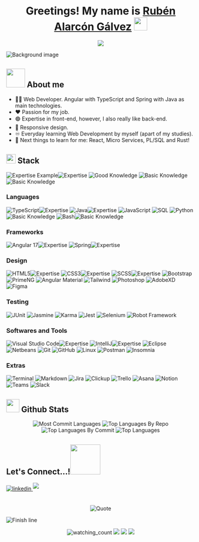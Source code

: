<div>
  <h1 align="center">Greetings! My name is <a id="presentation-link" href="https://www.linkedin.com/in/ruben-alarcon-galvez/">Rubén Alarcón Gálvez</a> </b> <img src="https://media.giphy.com/media/hvRJCLFzcasrR4ia7z/giphy.gif" width="35"></h1>
</div>

<p align="center">
  <picture>
    <img src="https://readme-typing-svg.herokuapp.com?font=Time+New+Roman&color=cyan&size=25&center=true&vCenter=true&width=600&lines=Coding+Enthusiast;Web+Developer;Angular+&+TypeScript+/+Spring+&+Java;Active+Learner+and+Researcher;Love+to+learn+new+stuff+^^;Soy+español,+y+un+gran+comunicador;Je+peux+parler+un+peu+de+français+aussi;Summary:+Passion+for+my+job!">
  </picture>
</p>
    
![Background image](https://i.imgur.com/sPuKDQL.png)

## <picture><img src = "https://i.imgur.com/1fzGvY1.gif" width = 50px></picture> **About me**
- 👩‍💻 Web Developer. Angular with TypeScript and Spring with Java as main technologies.
- ❤ Passion for my job.
- 🟢 Expertise in front-end, however, I also really like back-end.
- 🔵 Responsive design.
- ♾ Everyday learning Web Development by myself (apart of my studies).
- 🎯 Next things to learn for me: React, Micro Services, PL/SQL and Rust!

## <picture><img src="https://media2.giphy.com/media/QssGEmpkyEOhBCb7e1/giphy.gif?cid=ecf05e47a0n3gi1bfqntqmob8g9aid1oyj2wr3ds3mg700bl&rid=giphy.gif" width ="25"></picture> **Stack**
<picture>![Expertise Example](https://img.shields.io/badge/Expertise-black?style=for-the-badge)</picture><picture>![Expertise](https://img.shields.io/badge/💚-black?style=for-the-badge)</picture>
<picture>![Good Knowledge](https://img.shields.io/badge/Good_Knowledge-black?style=for-the-badge)</picture>
<picture>![Basic Knowledge](https://img.shields.io/badge/Basic_Knowledge-black?style=for-the-badge)</picture><picture>![Basic Knowledge](https://img.shields.io/badge/🖐-black?style=for-the-badge)</picture>
### Languages
<picture>![TypeScript](https://img.shields.io/badge/typescript-black?style=for-the-badge&logo=typescript)</picture><picture>![Expertise](https://img.shields.io/badge/💚-black?style=for-the-badge)</picture>
<picture>![Java](https://img.shields.io/badge/java-black?style=for-the-badge&logo=openjdk&logoColor=orange)</picture><picture>![Expertise](https://img.shields.io/badge/💚-black?style=for-the-badge)</picture>
<picture>![JavaScript](https://img.shields.io/badge/javascript-black?style=for-the-badge&logo=javascript)</picture>
<picture>![SQL](https://img.shields.io/badge/sql-black?style=for-the-badge&logo=mysql)</picture>
<picture>![Python](https://img.shields.io/badge/python-black?style=for-the-badge&logo=python)</picture><picture>![Basic Knowledge](https://img.shields.io/badge/🖐-black?style=for-the-badge)</picture>
<picture>![Bash](https://img.shields.io/badge/bash-black?style=for-the-badge&logo=gnu-bash&logoColor=white)</picture><picture>![Basic Knowledge](https://img.shields.io/badge/🖐-black?style=for-the-badge)</picture>

### Frameworks
<picture>![Angular 17](https://img.shields.io/badge/angular_17-black?style=for-the-badge&logo=angular&logoColor=red)</picture><picture>![Expertise](https://img.shields.io/badge/💚-black?style=for-the-badge)</picture>
<picture>![Spring](https://img.shields.io/badge/spring-black?style=for-the-badge&logo=spring)</picture><picture>![Expertise](https://img.shields.io/badge/💚-black?style=for-the-badge)</picture>

### Design
<picture>![HTML5](https://img.shields.io/badge/html5-black?style=for-the-badge&logo=html5)</picture><picture>![Expertise](https://img.shields.io/badge/💚-black?style=for-the-badge)</picture>
<picture>![CSS3](https://img.shields.io/badge/css3-black?style=for-the-badge&logo=css3&logoColor=blue)</picture><picture>![Expertise](https://img.shields.io/badge/💚-black?style=for-the-badge)</picture>
<picture>![SCSS](https://img.shields.io/badge/scss-black?style=for-the-badge&logo=css3&logoColor=purple)</picture><picture>![Expertise](https://img.shields.io/badge/💚-black?style=for-the-badge)</picture>
<picture>![Bootstrap](https://img.shields.io/badge/bootstrap-black?style=for-the-badge&logo=bootstrap)</picture>
<picture>![PrimeNG](https://img.shields.io/badge/primeng-black?style=for-the-badge&logo=bootstrap&logoColor=red)</picture>
<picture>![Angular Material](https://img.shields.io/badge/angular_material-black?style=for-the-badge&logo=angular&logoColor=blue)</picture>
<picture>![Tailwind](https://img.shields.io/badge/tailwind-black?style=for-the-badge&logo=tailwind-css)</picture>
<picture>![Photoshop](https://img.shields.io/badge/Photoshop-black?style=for-the-badge&logo=Adobe%20Photoshop)</picture>
<picture>![AdobeXD](https://img.shields.io/badge/Adobe_XD-black?style=for-the-badge&logo=Adobe%20XD)</picture>
<picture>![Figma](https://img.shields.io/badge/Figma-black?style=for-the-badge&logo=Figma)</picture>

### Testing
<picture>![JUnit](https://img.shields.io/badge/JUnit-black?style=for-the-badge&logo=openjdk&logoColor=orange)</picture>
<picture>![Jasmine](https://img.shields.io/badge/Jasmine-black?style=for-the-badge&logo=angular&logoColor=red)</picture>
<picture>![Karma](https://img.shields.io/badge/Karma-black?style=for-the-badge&logo=angular&logoColor=red)</picture>
<picture>![Jest](https://img.shields.io/badge/Jest-black?style=for-the-badge&logo=Jest)</picture>
<picture>![Selenium](https://img.shields.io/badge/Selenium-black?style=for-the-badge&logo=selenium)</picture>
<picture>![Robot Framework](https://img.shields.io/badge/Robot_Framework-black?style=for-the-badge&logo=Robot_Framework)</picture>

### Softwares and Tools
<picture>![Visual Studio Code](https://img.shields.io/badge/Visual%20Studio%20Code-black?style=for-the-badge&logo=visual-studio-code&logoColor=blue)</picture><picture>![Expertise](https://img.shields.io/badge/💚-black?style=for-the-badge&badgeColor=success)</picture>
<picture>![IntelliJ](https://img.shields.io/badge/IntelliJ-black?style=for-the-badge&logo=intellij-idea)</picture><picture>![Expertise](https://img.shields.io/badge/💚-black?style=for-the-badge&badgeColor=success)</picture>
<picture>![Eclipse](https://img.shields.io/badge/Eclipse-black?style=for-the-badge&logo=eclipse&logoColor=purple)</picture>
<picture>![Netbeans](https://img.shields.io/badge/Netbeans-black?style=for-the-badge&logo=apache%20netbeans%20IDE)</picture>
<picture>![Git](https://img.shields.io/badge/git-black?style=for-the-badge&logo=git)</picture>
<picture>![GitHub](https://img.shields.io/badge/github-black?style=for-the-badge&logo=github)</picture>
<picture>![Linux](https://img.shields.io/badge/Linux-black?style=for-the-badge&logo=linux)</picture>
<picture>![Postman](https://img.shields.io/badge/Postman-black?style=for-the-badge&logo=Postman)</picture>
<picture>![Insomnia](https://img.shields.io/badge/Insomnia-black?style=for-the-badge&logo=insomnia&logoColor=purple)</picture>

### Extras
<picture>![Terminal](https://img.shields.io/badge/Terminal-black?style=for-the-badge&logo=gnu-bash)</picture>
<picture>![Markdown](https://img.shields.io/badge/markdown-black?style=for-the-badge&logo=markdown)</picture>
<picture>![Jira](https://img.shields.io/badge/Jira-black?style=for-the-badge&logo=jira&logoColor=blue)</picture>
<picture>![Clickup](https://img.shields.io/badge/Clickup-black?style=for-the-badge&logo=clickup)</picture>
<picture>![Trello](https://img.shields.io/badge/Trello-black?style=for-the-badge&logo=trello&logoColor=blue)</picture>
<picture>![Asana](https://img.shields.io/badge/Asana-black?style=for-the-badge&logo=asana)</picture>
<picture>![Notion](https://img.shields.io/badge/Notion-black?style=for-the-badge&logo=notion)</picture>
<picture>![Teams](https://img.shields.io/badge/Teams-black?style=for-the-badge&logo=microsoft-teams)</picture>
<picture>![Slack](https://img.shields.io/badge/Slack-black?style=for-the-badge&logo=slack)</picture>

## <picture><img src="https://media.giphy.com/media/iY8CRBdQXODJSCERIr/giphy.gif" width="35"></picture> **Github Stats**

<p align="center">
  <picture><img src="http://github-profile-summary-cards.vercel.app/api/cards/profile-details?username=rubenalarcongalvez&theme=algolia&layout=compact&hide_border=false" alt="Most Commit Languages"></picture>
  <picture><img src="http://github-profile-summary-cards.vercel.app/api/cards/repos-per-language?username=rubenalarcongalvez&theme=algolia&layout=compact&hide_border=false" alt="Top Languages By Repo"></picture>
  <picture><img src="http://github-profile-summary-cards.vercel.app/api/cards/most-commit-language?username=rubenalarcongalvez&theme=algolia&layout=compact&hide_border=false" alt="Top Languages By Commit"></picture>
  <picture><img src="https://github-readme-stats.vercel.app/api/top-langs/?username=rubenalarcongalvez&langs_count=6&theme=algolia&layout=compact&hide_border=false" alt="Top Languages"></picture>
</p>

## **Let's Connect...!**<picture><img src="https://i.imgur.com/Nfw7y0n.gif" width ="80"></picture>
<div align='left'>
  <a href="https://linkedin.com/in/ruben-alarcon-galvez/" target="_blank">
    <img src="https://img.shields.io/badge/Rubén_Alarcón_Gálvez-%2300acee.svg?color=405DE6&style=for-the-badge&logo=linkedin&logoColor=white" alt=linkedin style="margin-bottom: 5px;"/>
  </a>
  <a href="mailto:rubenalarcongalvez@gmail.com" target="_blank">
<img src="https://img.shields.io/badge/rubenalarcongalvez@gmail.com-%23EA4335.svg?style=for-the-badge&logo=gmail&logoColor=white" t=mail style="margin-bottom: 5px;"  />
  </a>
</div>

<br>

<p align = "center">
	<picture><img alt = "Quote" src="https://quotes-github-readme.vercel.app/api?type=horizontal&theme=tokyonight&animation=grow_out_in&quoteCategory=programming&quote=Work+hard+to+overcome+yourself,+not+to+overcome+others.+However,+get+inspiration+from+others,+not+only+from+yourself."></picture>
</p>

<picture>![Finish line](https://i.imgur.com/dNBQdP5.gif)</picture>

<p align="center">
  <picture><img src="https://komarev.com/ghpvc/?username=rubenalarcongalvez&color=blue" alt="watching_count" /></picture>
  <picture><img src="https://img.shields.io/badge/Focus-Web_Development-purple" /></picture>
  <picture><img src="https://img.shields.io/badge/Lives-Málaga,_Spain-success" /></picture>
  <picture><img src="https://img.shields.io/badge/Languages-Spanish,_English_and_bit_of_French-orange" /></picture>
</p>
